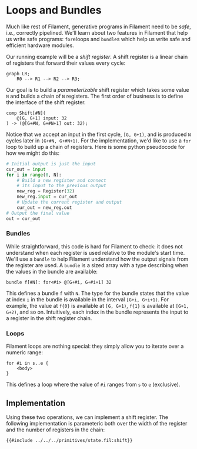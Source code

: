 # Loops and Bundles

Much like rest of Filament, generative programs in Filament need to be *safe*, i.e., correctly pipelined.
We'll learn about two features in Filament that help us write safe programs: `for`eloops and `bundle`s which help us write safe and efficient hardware modules.

Our running example will be a *shift register*.
A shift register is a linear chain of registers that forward their values every cycle:
```mermaid
graph LR;
    R0 --> R1 --> R2 --> R3;
```

Our goal is to build a *parameterizable* shift register which takes some value `N` and builds a chain of `N` registers.
The first order of business is to define the interface of the shift register.

```filament
comp Shift[#N](
    @[G, G+1] input: 32
) -> (@[G+#N, G+#N+1] out: 32);
```

Notice that we accept an input in the first cycle, `[G, G+1)`, and is produced `N` cycles later in `[G+#N, G+#N+1)`.
For the implementation, we'd like to use a `for` loop to build up a chain of registers.
Here is some python pseudocode for how we might do this:
```python
# Initial output is just the input
cur_out = input
for i in range(0, N):
    # Build a new register and connect
    # its input to the previous output
    new_reg = Register(32)
    new_reg.input = cur_out
    # Update the current register and output
    cur_out = new_reg.out
# Output the final value
out = cur_out
```

### Bundles

While straightforward, this code is hard for Filament to check: it does not understand when each register is used relative to the module's start time.
We'll use a `bundle` to help Filament understand how the output signals from the register are used.
A `bundle` is a sized array with a type describing when the values in the bundle are available:
```filament
bundle f[#N]: for<#i> @[G+#i, G+#i+1] 32
```

This defines a bundle `f` with `N`.
The type for the bundle states that the value at index `i` in the bundle is available in the interval `[G+i, G+i+1)`.
For example, the value at `f{0}` is available at `[G, G+1)`, `f{1}` is available at `[G+1, G+2)`, and so on.
Intuitively, each index in the bundle represents the input to a register in the shift register chain.

### Loops

Filament loops are nothing special: they simply allow you to iterate over a numeric range:
```filament
for #i in s..e {
    <body>
}
```

This defines a loop where the value of `#i` ranges from `s` to `e` (exclusive).

## Implementation

Using these two operations, we can implement a shift register.
The following implementation is parameteric both over the width of the register and the number of registers in the chain:
```filament
{{#include ../../../primitives/state.fil:shift}}
```